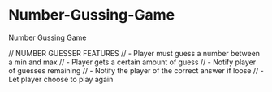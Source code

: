 # Number-Gussing-Game

Number Gussing Game

// NUMBER GUESSER FEATURES
// - Player must guess a number between a min and max 
// - Player gets a certain amount of guess
// - Notify player of guesses remaining
// - Notify the player of the correct answer if loose 
// - Let player choose to play again 